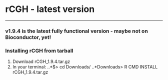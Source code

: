 # rCGH - latest version
-----------------------
### v1.9.4 is the latest fully functional version - maybe not on Bioconductor, yet!

### Installing rCGH from tarball

1. Download rCGH_1.9.4.tar.gz
2. In your terminal:
..*$> cd Downloads/
..*Downloads> R CMD INSTALL rCGH_1.9.4.tar.gz
